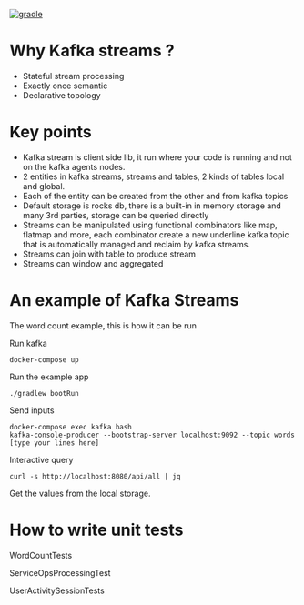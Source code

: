 [![gradle](https://github.com/barakb/kafka-streams/actions/workflows/build.yml/badge.svg)](https://github.com/barakb/kafka-streams/actions/workflows/build.yml)


Why Kafka streams ?
===================
* Stateful stream processing
* Exactly once semantic
* Declarative topology

Key points
===========
* Kafka stream is client side lib, it run where your code is running and not on the kafka agents nodes.
* 2 entities in kafka streams, streams and tables, 2 kinds of tables local and global.
* Each of the entity can be created from the other and from kafka topics
* Default storage is rocks db, there is a built-in in memory storage and many 3rd parties, storage can be queried directly
* Streams can be manipulated using functional combinators like map, flatmap and more, each combinator 
  create a new underline kafka topic that is automatically managed and reclaim by kafka streams.
* Streams can join with table to produce stream
* Streams can window and aggregated

An example of Kafka Streams
============================
The word count example, this is how it can be run

Run kafka
```shell
docker-compose up
```

Run the example app 
```shell
./gradlew bootRun
```

Send inputs

```shell
docker-compose exec kafka bash
kafka-console-producer --bootstrap-server localhost:9092 --topic words
[type your lines here]
```

Interactive query
```shell
curl -s http://localhost:8080/api/all | jq
```
Get the values from the local storage.


How to write unit tests
========================

WordCountTests

ServiceOpsProcessingTest

UserActivitySessionTests
